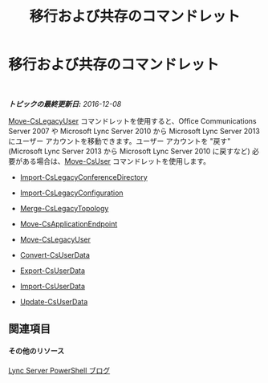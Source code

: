 ﻿---
title: 移行および共存のコマンドレット
TOCTitle: 移行および共存のコマンドレット
ms:assetid: ff1a56e0-e883-473d-92fe-ca77ea4eb63b
ms:mtpsurl: https://technet.microsoft.com/ja-jp/library/Gg415682(v=OCS.15)
ms:contentKeyID: 48274212
ms.date: 12/10/2016
mtps_version: v=OCS.15
ms.translationtype: HT
---

# 移行および共存のコマンドレット

 

_**トピックの最終更新日:** 2016-12-08_

[Move-CsLegacyUser](move-cslegacyuser.md) コマンドレットを使用すると、Office Communications Server 2007 や Microsoft Lync Server 2010 から Microsoft Lync Server 2013 にユーザー アカウントを移動できます。ユーザー アカウントを "戻す" (Microsoft Lync Server 2013 から Microsoft Lync Server 2010 に戻すなど) 必要がある場合は、[Move-CsUser](move-csuser.md) コマンドレットを使用します。

  - [Import-CsLegacyConferenceDirectory](import-cslegacyconferencedirectory.md)

  - [Import-CsLegacyConfiguration](import-cslegacyconfiguration.md)

  - [Merge-CsLegacyTopology](merge-cslegacytopology.md)

  - [Move-CsApplicationEndpoint](move-csapplicationendpoint.md)

  - [Move-CsLegacyUser](move-cslegacyuser.md)

  - [Convert-CsUserData](convert-csuserdata.md)

  - [Export-CsUserData](export-csuserdata.md)

  - [Import-CsUserData](import-csuserdata.md)

  - [Update-CsUserData](update-csuserdata.md)

## 関連項目

#### その他のリソース

[Lync Server PowerShell ブログ](http://go.microsoft.com/fwlink/?linkid=203150%26clcid=0x411)

